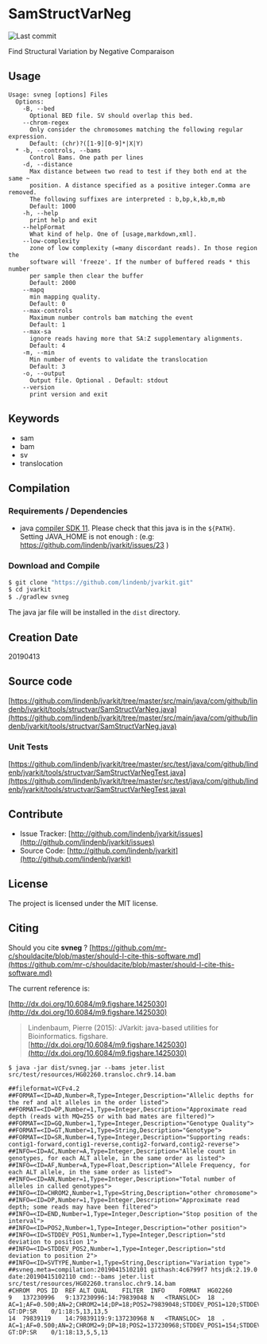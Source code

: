 # SamStructVarNeg

![Last commit](https://img.shields.io/github/last-commit/lindenb/jvarkit.png)

Find Structural Variation by Negative Comparaison


## Usage

```
Usage: svneg [options] Files
  Options:
    -B, --bed
      Optional BED file. SV should overlap this bed.
    --chrom-regex
      Only consider the chromosomes matching the following regular expression.
      Default: (chr)?([1-9][0-9]*|X|Y)
  * -b, --controls, --bams
      Control Bams. One path per lines
    -d, --distance
      Max distance between two read to test if they both end at the same ~ 
      position. A distance specified as a positive integer.Comma are removed. 
      The following suffixes are interpreted : b,bp,k,kb,m,mb
      Default: 1000
    -h, --help
      print help and exit
    --helpFormat
      What kind of help. One of [usage,markdown,xml].
    --low-complexity
      zone of low complexity (=many discordant reads). In those region the 
      software will 'freeze'. If the number of buffered reads * this number 
      per sample then clear the buffer
      Default: 2000
    --mapq
      min mapping quality.
      Default: 0
    --max-controls
      Maximum number controls bam matching the event
      Default: 1
    --max-sa
      ignore reads having more that SA:Z supplementary alignments.
      Default: 4
    -m, --min
      Min number of events to validate the translocation
      Default: 3
    -o, --output
      Output file. Optional . Default: stdout
    --version
      print version and exit

```


## Keywords

 * sam
 * bam
 * sv
 * translocation


## Compilation

### Requirements / Dependencies

* java [compiler SDK 11](https://jdk.java.net/11/). Please check that this java is in the `${PATH}`. Setting JAVA_HOME is not enough : (e.g: https://github.com/lindenb/jvarkit/issues/23 )


### Download and Compile

```bash
$ git clone "https://github.com/lindenb/jvarkit.git"
$ cd jvarkit
$ ./gradlew svneg
```

The java jar file will be installed in the `dist` directory.


## Creation Date

20190413

## Source code 

[https://github.com/lindenb/jvarkit/tree/master/src/main/java/com/github/lindenb/jvarkit/tools/structvar/SamStructVarNeg.java](https://github.com/lindenb/jvarkit/tree/master/src/main/java/com/github/lindenb/jvarkit/tools/structvar/SamStructVarNeg.java)

### Unit Tests

[https://github.com/lindenb/jvarkit/tree/master/src/test/java/com/github/lindenb/jvarkit/tools/structvar/SamStructVarNegTest.java](https://github.com/lindenb/jvarkit/tree/master/src/test/java/com/github/lindenb/jvarkit/tools/structvar/SamStructVarNegTest.java)


## Contribute

- Issue Tracker: [http://github.com/lindenb/jvarkit/issues](http://github.com/lindenb/jvarkit/issues)
- Source Code: [http://github.com/lindenb/jvarkit](http://github.com/lindenb/jvarkit)

## License

The project is licensed under the MIT license.

## Citing

Should you cite **svneg** ? [https://github.com/mr-c/shouldacite/blob/master/should-I-cite-this-software.md](https://github.com/mr-c/shouldacite/blob/master/should-I-cite-this-software.md)

The current reference is:

[http://dx.doi.org/10.6084/m9.figshare.1425030](http://dx.doi.org/10.6084/m9.figshare.1425030)

> Lindenbaum, Pierre (2015): JVarkit: java-based utilities for Bioinformatics. figshare.
> [http://dx.doi.org/10.6084/m9.figshare.1425030](http://dx.doi.org/10.6084/m9.figshare.1425030)



```
$ java -jar dist/svneg.jar --bams jeter.list src/test/resources/HG02260.transloc.chr9.14.bam

##fileformat=VCFv4.2
##FORMAT=<ID=AD,Number=R,Type=Integer,Description="Allelic depths for the ref and alt alleles in the order listed">
##FORMAT=<ID=DP,Number=1,Type=Integer,Description="Approximate read depth (reads with MQ=255 or with bad mates are filtered)">
##FORMAT=<ID=GQ,Number=1,Type=Integer,Description="Genotype Quality">
##FORMAT=<ID=GT,Number=1,Type=String,Description="Genotype">
##FORMAT=<ID=SR,Number=4,Type=Integer,Description="Supporting reads: contig1-forward,contig1-reverse,contig2-forward,contig2-reverse">
##INFO=<ID=AC,Number=A,Type=Integer,Description="Allele count in genotypes, for each ALT allele, in the same order as listed">
##INFO=<ID=AF,Number=A,Type=Float,Description="Allele Frequency, for each ALT allele, in the same order as listed">
##INFO=<ID=AN,Number=1,Type=Integer,Description="Total number of alleles in called genotypes">
##INFO=<ID=CHROM2,Number=1,Type=String,Description="other chromosome">
##INFO=<ID=DP,Number=1,Type=Integer,Description="Approximate read depth; some reads may have been filtered">
##INFO=<ID=END,Number=1,Type=Integer,Description="Stop position of the interval">
##INFO=<ID=POS2,Number=1,Type=Integer,Description="other position">
##INFO=<ID=STDDEV_POS1,Number=1,Type=Integer,Description="std deviation to position 1">
##INFO=<ID=STDDEV_POS2,Number=1,Type=Integer,Description="std deviation to position 2">
##INFO=<ID=SVTYPE,Number=1,Type=String,Description="Variation type">
##svneg.meta=compilation:20190415102101 githash:4c6799f7 htsjdk:2.19.0 date:20190415102110 cmd:--bams jeter.list src/test/resources/HG02260.transloc.chr9.14.bam
#CHROM	POS	ID	REF	ALT	QUAL	FILTER	INFO	FORMAT	HG02260
9	137230996	9:137230996:14:79839048	N	<TRANSLOC>	18	.	AC=1;AF=0.500;AN=2;CHROM2=14;DP=18;POS2=79839048;STDDEV_POS1=120;STDDEV_POS2=187;SVTYPE=BND	GT:DP:SR	0/1:18:5,13,13,5
14	79839119	14:79839119:9:137230968	N	<TRANSLOC>	18	.	AC=1;AF=0.500;AN=2;CHROM2=9;DP=18;POS2=137230968;STDDEV_POS1=154;STDDEV_POS2=145;SVTYPE=BND	GT:DP:SR	0/1:18:13,5,5,13


```

